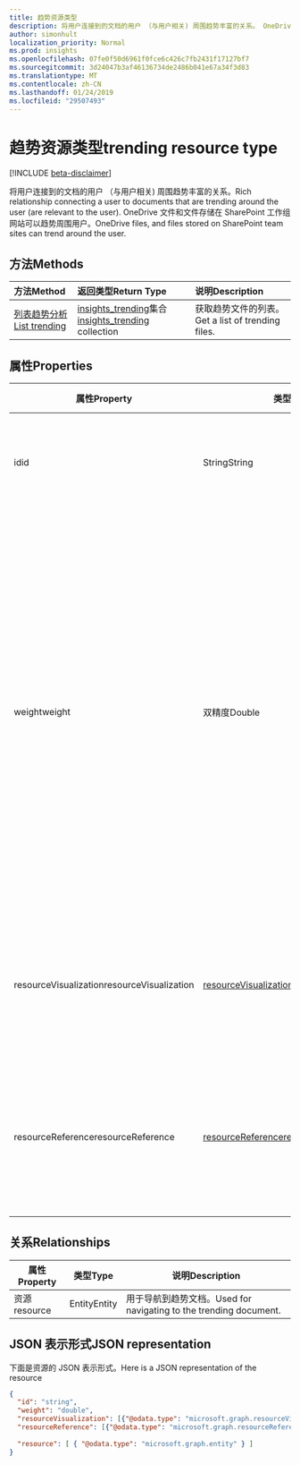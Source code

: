 ```yaml
---
title: 趋势资源类型
description: 将用户连接到的文档的用户 （与用户相关) 周围趋势丰富的关系。 OneDrive 文件和文件存储在 SharePoint 工作组网站可以趋势周围用户。
author: simonhult
localization_priority: Normal
ms.prod: insights
ms.openlocfilehash: 07fe0f50d6961f0fce6c426c7fb2431f17127bf7
ms.sourcegitcommit: 3d24047b3af46136734de2486b041e67a34f3d83
ms.translationtype: MT
ms.contentlocale: zh-CN
ms.lasthandoff: 01/24/2019
ms.locfileid: "29507493"
---
```

# <a name="trending-resource-type"></a><span data-ttu-id="cb4f5-104">趋势资源类型</span><span class="sxs-lookup"><span data-stu-id="cb4f5-104">trending resource type</span></span>

[!INCLUDE [beta-disclaimer](../../includes/beta-disclaimer.md)]

<span data-ttu-id="cb4f5-105">将用户连接到的文档的用户 （与用户相关) 周围趋势丰富的关系。</span><span class="sxs-lookup"><span data-stu-id="cb4f5-105">Rich relationship connecting a user to documents that are trending around the user (are relevant to the user).</span></span> <span data-ttu-id="cb4f5-106">OneDrive 文件和文件存储在 SharePoint 工作组网站可以趋势周围用户。</span><span class="sxs-lookup"><span data-stu-id="cb4f5-106">OneDrive files, and files stored on SharePoint team sites can trend around the user.</span></span>

## <a name="methods"></a><span data-ttu-id="cb4f5-107">方法</span><span class="sxs-lookup"><span data-stu-id="cb4f5-107">Methods</span></span>

| <span data-ttu-id="cb4f5-108">方法</span><span class="sxs-lookup"><span data-stu-id="cb4f5-108">Method</span></span>       | <span data-ttu-id="cb4f5-109">返回类型</span><span class="sxs-lookup"><span data-stu-id="cb4f5-109">Return Type</span></span>  |<span data-ttu-id="cb4f5-110">说明</span><span class="sxs-lookup"><span data-stu-id="cb4f5-110">Description</span></span>|
|:---------------|:--------|:----------|
|[<span data-ttu-id="cb4f5-111">列表趋势分析</span><span class="sxs-lookup"><span data-stu-id="cb4f5-111">List trending</span></span>](../api/insights-list-trending.md) |<span data-ttu-id="cb4f5-112">[insights_trending](insights-trending.md)集合</span><span class="sxs-lookup"><span data-stu-id="cb4f5-112">[insights_trending](insights-trending.md) collection</span></span>| <span data-ttu-id="cb4f5-113">获取趋势文件的列表。</span><span class="sxs-lookup"><span data-stu-id="cb4f5-113">Get a list of trending files.</span></span>|

## <a name="properties"></a><span data-ttu-id="cb4f5-114">属性</span><span class="sxs-lookup"><span data-stu-id="cb4f5-114">Properties</span></span>

| <span data-ttu-id="cb4f5-115">属性</span><span class="sxs-lookup"><span data-stu-id="cb4f5-115">Property</span></span>      | <span data-ttu-id="cb4f5-116">类型</span><span class="sxs-lookup"><span data-stu-id="cb4f5-116">Type</span></span>                              | <span data-ttu-id="cb4f5-117">说明</span><span class="sxs-lookup"><span data-stu-id="cb4f5-117">Description</span></span>  |
| ------------- |---------------                    | -------------|
| <span data-ttu-id="cb4f5-118">id</span><span class="sxs-lookup"><span data-stu-id="cb4f5-118">id</span></span>                    | <span data-ttu-id="cb4f5-119">String</span><span class="sxs-lookup"><span data-stu-id="cb4f5-119">String</span></span>                    | <span data-ttu-id="cb4f5-120">关系的唯一标识符。</span><span class="sxs-lookup"><span data-stu-id="cb4f5-120">Unique identifier of the relationship.</span></span> <span data-ttu-id="cb4f5-121">只读。</span><span class="sxs-lookup"><span data-stu-id="cb4f5-121">Read only.</span></span>        |
| <span data-ttu-id="cb4f5-122">weight</span><span class="sxs-lookup"><span data-stu-id="cb4f5-122">weight</span></span>                | <span data-ttu-id="cb4f5-123">双精度</span><span class="sxs-lookup"><span data-stu-id="cb4f5-123">Double</span></span>                    | <span data-ttu-id="cb4f5-124">值，该值指示当前趋势多少文档。</span><span class="sxs-lookup"><span data-stu-id="cb4f5-124">Value indicating how much the document is currently trending.</span></span> <span data-ttu-id="cb4f5-125">较大的号码，更多文档当前趋势周围用户 （更多相关)。</span><span class="sxs-lookup"><span data-stu-id="cb4f5-125">The larger the number, the more the document is currently trending around the user (the more relevant it is).</span></span> <span data-ttu-id="cb4f5-126">按此值，返回的文档进行排序。</span><span class="sxs-lookup"><span data-stu-id="cb4f5-126">Returned documents are sorted by this value.</span></span>  |
| <span data-ttu-id="cb4f5-127">resourceVisualization</span><span class="sxs-lookup"><span data-stu-id="cb4f5-127">resourceVisualization</span></span> | [<span data-ttu-id="cb4f5-128">resourceVisualization</span><span class="sxs-lookup"><span data-stu-id="cb4f5-128">resourceVisualization</span></span>](insights-resourcevisualization.md)    | <span data-ttu-id="cb4f5-129">您可以使用可视化中您的体验的文档的属性。</span><span class="sxs-lookup"><span data-stu-id="cb4f5-129">Properties that you can use to visualize the document in your experience.</span></span> |
| <span data-ttu-id="cb4f5-130">resourceReference</span><span class="sxs-lookup"><span data-stu-id="cb4f5-130">resourceReference</span></span>     | [<span data-ttu-id="cb4f5-131">resourceReference</span><span class="sxs-lookup"><span data-stu-id="cb4f5-131">resourceReference</span></span>](insights-resourcereference.md)        | <span data-ttu-id="cb4f5-132">趋势文档，如 url 和的文档类型的引用属性。</span><span class="sxs-lookup"><span data-stu-id="cb4f5-132">Reference properties of the trending document, such as the url and type of the document.</span></span> |

## <a name="relationships"></a><span data-ttu-id="cb4f5-133">关系</span><span class="sxs-lookup"><span data-stu-id="cb4f5-133">Relationships</span></span>

| <span data-ttu-id="cb4f5-134">属性</span><span class="sxs-lookup"><span data-stu-id="cb4f5-134">Property</span></span>      | <span data-ttu-id="cb4f5-135">类型</span><span class="sxs-lookup"><span data-stu-id="cb4f5-135">Type</span></span>          | <span data-ttu-id="cb4f5-136">说明</span><span class="sxs-lookup"><span data-stu-id="cb4f5-136">Description</span></span>  |
| ------------- |---------------| -------------|
| <span data-ttu-id="cb4f5-137">资源</span><span class="sxs-lookup"><span data-stu-id="cb4f5-137">resource</span></span>      | <span data-ttu-id="cb4f5-138">Entity</span><span class="sxs-lookup"><span data-stu-id="cb4f5-138">Entity</span></span>        | <span data-ttu-id="cb4f5-139">用于导航到趋势文档。</span><span class="sxs-lookup"><span data-stu-id="cb4f5-139">Used for navigating to the trending document.</span></span> |

## <a name="json-representation"></a><span data-ttu-id="cb4f5-140">JSON 表示形式</span><span class="sxs-lookup"><span data-stu-id="cb4f5-140">JSON representation</span></span>

<span data-ttu-id="cb4f5-141">下面是资源的 JSON 表示形式。</span><span class="sxs-lookup"><span data-stu-id="cb4f5-141">Here is a JSON representation of the resource</span></span>

```json
{
  "id": "string",
  "weight": "double",
  "resourceVisualization": [{"@odata.type": "microsoft.graph.resourceVisualization"}],
  "resourceReference": [{"@odata.type": "microsoft.graph.resourceReference"}],
  
  "resource": [ { "@odata.type": "microsoft.graph.entity" } ]
}
```
<!--
{
  "type": "#page.annotation",
  "suppressions": [
    "Error: /api-reference/beta/resources/insights-trending.md:\r\n      Exception processing links.\r\n    System.ArgumentException: Link Definition was null. Link text: !INCLUDE [beta-disclaimer](../../includes/beta-disclaimer.md)\r\n      at ApiDoctor.Validation.DocFile.get_LinkDestinations()\r\n      at ApiDoctor.Validation.DocSet.ValidateLinks(Boolean includeWarnings, String[] relativePathForFiles, IssueLogger issues, Boolean requireFilenameCaseMatch, Boolean printOrphanedFiles)"
  ]
}
-->
